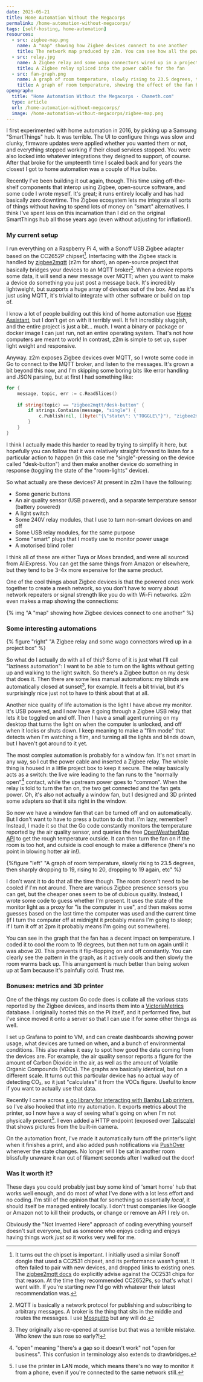 ```yaml
---
date: 2025-05-21
title: Home Automation Without the Megacorps
permalink: /home-automation-without-megacorps/
tags: [self-hosting, home-automation]
resources:
  - src: zigbee-map.png
    name: A "map" showing how Zigbee devices connect to one another 
    title: The network map produced by z2m. You can see how all the powered devices form a mesh that the lower power ones can connect to.
  - src: relay.jpg
    name: A Zigbee relay and some wago connectors wired up in a project box
    title: A Zigbee relay spliced into the power cable for the fan
  - src: fan-graph.png
    name: A graph of room temperature, slowly rising to 23.5 degrees, then sharply dropping to 19, rising to 20, dropping to 19 again, etc
    title: A graph of room temperature, showing the effect of the fan being turned on and off
opengraph:
  title: "Home Automation Without the Megacorps · Chameth.com"
  type: article
  url: /home-automation-without-megacorps/
  image: /home-automation-without-megacorps/zigbee-map.png
---
```


I first experimented with home automation in 2016, by picking up a Samsung
"SmartThings" hub. It was terrible. The UI to configure things was slow and
clunky, firmware updates were applied whether you wanted them or not, and
everything stopped working if their cloud services stopped. You were also locked
into whatever integrations they deigned to support, of course. After that broke
for the umpteenth time I scaled back and for years the closest I got to home
automation was a couple of Hue bulbs.

Recently I've been building it out again, though. This time using off-the-shelf
components that interop using Zigbee, open-source software, and some code I
wrote myself. It's great; it runs entirely locally and has had basically zero
downtime. The Zigbee ecosystem lets me integrate all sorts of things without
having to spend lots of money on "smart" alternatives. I think I've spent less
on this incarnation than I did on the original SmartThings hub all those years
ago (even without adjusting for inflation!).

### My current setup

I run everything on a Raspberry Pi 4, with a Sonoff USB Zigbee adapter based
on the CC2652P chipset[^1]. Interfacing with the Zigbee stack is handled by
[zigbee2mqtt](https://www.zigbee2mqtt.io/) (z2m for short), an open-source project that
basically bridges your devices to an MQTT broker[^2]. When a device reports some
data, it will send a new message over MQTT; when you want to make a device do
something you just post a message back. It's incredibly lightweight, but
supports a huge array of devices out of the box. And as it's just using MQTT,
it's trivial to integrate with other software or build on top of.

<!--more-->

I know a lot of people building out this kind of home automation use 
[Home Assistant](https://www.home-assistant.io/), but I don't get on with it
terribly well. It felt incredibly sluggish, and the entire project is just a
bit… much. I want a binary or package or docker image I can just run, not an
entire operating system. That's not how computers are meant to work! In contrast,
z2m is simple to set up, super light weight and responsive.

Anyway. z2m exposes Zigbee devices over MQTT, so I wrote some code in Go to
connect to the MQTT broker, and listen to the messages. It's grown a bit beyond
this now, and I'm skipping some boring bits like error handling and JSON
parsing, but at first I had something like:

```go
for {
    message, topic, err := c.ReadSlices()
    
    if string(topic) == "zigbee2mqtt/desk-button" {
        if strings.Contains(message, "single") {
            c.Publish(nil, []byte("{\"state\": \"TOGGLE\"}"), "zigbee2mqtt/room-lights/set")
        }
    }
}
```

I think I actually made this harder to read by trying to simplify it here, but
hopefully you can follow that it was relatively straight forward to listen
for a particular action to happen (in this case me "single"-pressing on the
device called "desk-button") and then make another device do something in
response (toggling the state of the "room-lights" device).

So what actually are these devices? At present in z2m I have the following:

- Some generic buttons
- An air quality sensor (USB powered), and a separate temperature sensor (battery powered)
- A light switch
- Some 240V relay modules, that I use to turn non-smart devices on and off
- Some USB relay modules, for the same purpose
- Some "smart" plugs that I mostly use to monitor power usage
- A motorised blind roller

I think all of these are either Tuya or Moes branded, and were all sourced from
AliExpress. You can get the same things from Amazon or elsewhere, but they tend
to be 3-4x more expensive for the same product.

One of the cool things about Zigbee devices is that the powered ones work
together to create a mesh network, so you don't have to worry about network
repeaters or signal strength like you do with Wi-Fi networks. z2m even makes
a map showing the connections:

{% img "A \"map\" showing how Zigbee devices connect to one another" %}

### Some interesting automations

{% figure "right" "A Zigbee relay and some wago connectors wired up in a project box" %}

So what do I actually do with all of this? Some of it is just what I'll call
"laziness automation": I want to be able to turn on the lights without getting
up and walking to the light switch. So there's a Zigbee button on my desk that
does it. Then there are some less manual automations: my blinds are
automatically closed at sunset[^3], for example. It feels a bit trivial, but it's
surprisingly nice just not to have to think about that at all.

Another nice quality of life automation is the light I have above my monitor.
It's USB powered, and I now have it going through a Zigbee USB relay that lets
it be toggled on and off. Then I have a small agent running on my desktop that
turns the light on when the computer is unlocked, and off when it locks or
shuts down. I keep meaning to make a "film mode" that detects when I'm watching
a film, and turning all the lights and blinds down, but I haven't got around
to it yet.

The most complex automation is probably for a window fan. It's not smart in
any way, so I cut the power cable and inserted a Zigbee relay. The whole thing
is housed in a little project box to keep it secure. The relay basically acts
as a switch: the live wire leading to the fan runs to the "normally open"[^4]
contact, while the upstream power goes to "common". When the relay is told to
turn the fan on, the two get connected and the fan gets power. Oh, it's also
not actually a window fan, but I designed and 3D printed some adapters so that
it sits right in the window.

So now we have a window fan that can be turned off and on automatically. But I don't
want to have to press a button to do that. I'm lazy, remember? Instead, I made
it so that the Go code constantly monitors the temperature reported by the air
quality sensor, and queries the free [OpenWeatherMap API](https://openweathermap.org/)
to get the rough temperature outside. It can then turn the fan on if the room is
too hot, and outside is cool enough to make a difference (there's no point in
blowing hotter air in!).

{%figure "left" "A graph of room temperature, slowly rising to 23.5 degrees, then sharply dropping to 19, rising to 20, dropping to 19 again, etc" %}

I don't want it to do that all the time though. The room doesn't need to be
cooled if I'm not around. There are various Zigbee presence sensors you can get,
but the cheaper ones seem to be of dubious quality. Instead, I wrote some code
to guess whether I'm present. It uses the state of the monitor light
as a proxy for "is the computer in use", and then makes some guesses based on
the last time the computer was used and the current time (if I turn the computer
off at midnight it probably means I'm going to sleep; if I turn it off at 2pm
it probably means I'm going out somewhere).

You can see in the graph that the fan has a decent impact on temperature. I
coded it to cool the room to 19 degrees, but then not turn on again until it
was above 20. This prevents it flip-flopping on and off constantly. You can
clearly see the pattern in the graph, as it actively cools and then slowly
the room warms back up. This arrangement is much better than being woken up at
5am because it's painfully cold. Trust me.

### Bonuses: metrics and 3D printer

One of the things my custom Go code does is collate all the various stats
reported by the Zigbee devices, and inserts them into a [VictoriaMetrics](https://victoriametrics.com/)
database. I originally hosted this on the Pi itself, and it performed fine, but
I've since moved it onto a server so that I can use it for some other things
as well.

I set up Grafana to point to VM, and can create dashboards showing power usage,
what devices are turned on when, and a bunch of environmental conditions. This
also makes it easy to spot how good the data coming from the devices are. For
example, the air quality sensor reports a figure for the amount of Carbon Dioxide
in the air, as well as the amount of Volatile Organic Compounds (VOCs). The
graphs are basically identical, but on a different scale. It turns out this
particular device has no actual way of detecting CO₂, so it just "calculates"
it from the VOCs figure. Useful to know if you want to actually use that data.

Recently I came across [a go library for interacting with Bambu Lab printers](https://github.com/torbenconto/bambulabs_api),
so I've also hooked that into my automation. It exports metrics about the
printer, so I now have a way of seeing what's going on when I'm not physically
present[^5]. I even added a HTTP endpoint (exposed over [Tailscale](https://tailscale.com/)) that 
shows pictures from the built-in camera.

On the automation front, I've made it automatically turn off the printer's light
when it finishes a print, and also added push notifications via [PushOver](https://pushover.net/)
whenever the state changes. No longer will I be sat in another room blissfully
unaware it ran out of filament seconds after I walked out the door!

### Was it worth it?

These days you could probably just buy some kind of 'smart home' hub that works
well enough, and do most of what I've done with a lot less effort and no coding.
I'm still of the opinion that for something so essentially _local_, it should
itself be managed entirely locally. I don't trust companies like Google or
Amazon not to kill their products, or change or remove an API I rely on.

Obviously the "Not Invented Here" approach of coding everything yourself doesn't
suit everyone, but as someone who enjoys coding and enjoys having things work
_just so_ it works very well for me.


[^1]: It turns out the chipset is important. I initially used a similar Sonoff
dongle that used a CC2531 chipset, and its performance wasn't great. It often
failed to pair with new devices, and dropped links to existing ones. The
[zigbee2mqtt docs](https://www.zigbee2mqtt.io/advanced/zigbee/02_improve_network_range_and_stability.html)
do explicitly advise against the CC2531 chips for that reason. At the time they
recommended CC2652Ps, so that's what I went with. If you're starting new I'd
go with whatever their latest recommendation was.

[^2]: MQTT is basically a network protocol for publishing and subscribing to
arbitrary messages. A broker is the thing that sits in the middle and routes
the messages. I use [Mosquitto](https://mosquitto.org/) but any will do.

[^3]: They originally also re-opened at sunrise but that was a terrible
mistake. Who knew the sun rose so early?!

[^4]: "open" meaning "there's a gap so it doesn't work" not
"open for business". This confusion in terminology also extends to drawbridges.

[^5]: I use the printer in LAN mode, which means there's no way to monitor it
from a phone, even if you're connected to the same network still.